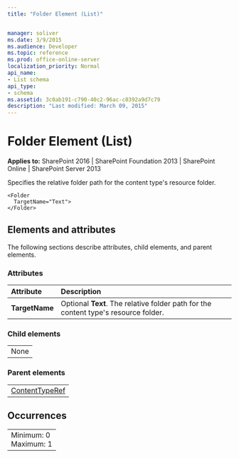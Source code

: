 ```yaml
---
title: "Folder Element (List)"


manager: soliver
ms.date: 3/9/2015
ms.audience: Developer
ms.topic: reference
ms.prod: office-online-server
localization_priority: Normal
api_name:
- List schema
api_type:
- schema
ms.assetid: 3c0ab191-c790-40c2-96ac-c0392a9d7c79
description: "Last modified: March 09, 2015"
---
```


# Folder Element (List)

 
  
 **Applies to:** SharePoint 2016 | SharePoint Foundation 2013 | SharePoint Online | SharePoint Server 2013
  
Specifies the relative folder path for the content type's resource folder.
  
```
<Folder
  TargetName="Text">
</Folder>
```

## Elements and attributes

The following sections describe attributes, child elements, and parent elements.

### Attributes

|**Attribute**|**Description**|
|:-----|:-----|
|**TargetName** <br/> |Optional **Text**. The relative folder path for the content type's resource folder.  <br/> |
   
### Child elements

||
|:-----|
|None |
   
### Parent elements

||
|:-----|
|[ContentTypeRef](contenttyperef-element-list.md)|
   
## Occurrences

||
|:-----|
|Minimum: 0  <br/> Maximum: 1  <br/> |
   

